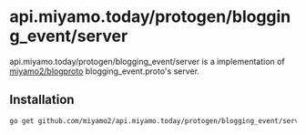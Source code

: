 # api.miyamo.today/protogen/blogging_event/server

api.miyamo.today/protogen/blogging_event/server is a implementation of [miyamo2/blogproto](https://github.com/miyamo2/blogproto) blogging_event.proto's server.

## Installation

```sh
go get github.com/miyamo2/api.miyamo.today/protogen/blogging_event/server
```
